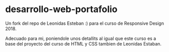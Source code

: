 # desarrollo-web-portafolio

Un fork del repo de Leonidas Esteban :) para el curso de Responsive Design 2018.

Adecuado para mi, poniendole unos detallits al igual que este curso es a base del proyecto
del curso de HTML y CSS tambien de Leonidas Estaban.
